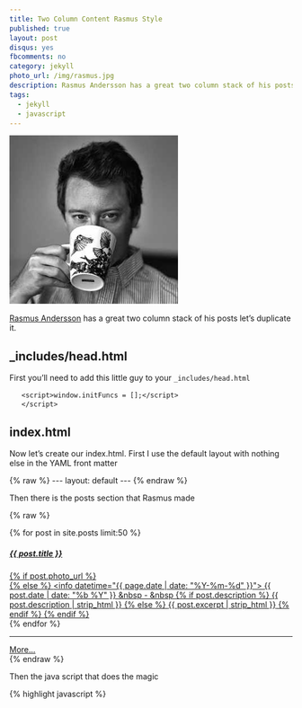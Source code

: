 ```yaml
---
title: Two Column Content Rasmus Style
published: true
layout: post
disqus: yes
fbcomments: no
category: jekyll
photo_url: /img/rasmus.jpg
description: Rasmus Andersson has a great two column stack of his posts let’s duplicate it
tags: 
  - jekyll
  - javascript
---
```


![](/img/rasmus.jpg)

[Rasmus Andersson](http://rsms.me/) has a great two column stack of his posts let’s duplicate it.  

## _includes/head.html

First you’ll need to add this little guy to your `_includes/head.html`

       <script>window.initFuncs = [];</script>
       </script>


## index.html

Now let’s create our index.html.  First I use the default layout with nothing else in the YAML front matter

{% raw  %}
      ---
      layout: default
      ---
{% endraw  %}


Then there is the posts section that Rasmus made

{% raw  %}
      <!-- <div class="content full-bleed intro">
        Welcome to my homepage!!1
      </div> -->
      <section id="posts" class="posts section">
      </section>
      <div class="posts">
        <div class="content full-bleed" id="recent-posts">
        {% for post in site.posts limit:50 %}<a
          href="{{ post.url }}" class="post-excerpt{% if post.photo_url %} photo{% endif %}">
            <div class="padded-content">
              <div class="title"><h5>{{ post.title }}</h5></div>
            {% if post.photo_url %}
              <div class="image" style="background-image:url('{{ post.photo_url }}')"></div>
            {% else %}
              <!-- <div class="title">{{ post.title }}</div> -->
              <info datetime="{{ page.date | date: "%Y-%m-%d" }}">
                {{ post.date | date: "%b %Y" }} &nbsp - &nbsp
              </info>
              {% if post.description %}
              <span class="body">{{ post.description | strip_html }}</span>
              {% else %}
              <span class="body">{{ post.excerpt | strip_html }}</span>
              {% endif %}
            {% endif %}<!-- post.photo_url -->
            </div>
          </a>{% endfor %}
          <hr>
          <div class="breaker"></div>
          <div class="end">
            <a href="/archive/">More...</a>
          </div>
        </div>
      </div>
{% endraw  %}

Then the java script that does the magic

{% highlight javascript %}
      <script type="text/javascript">
      (function(){

      var columns = null;

      function f(){
        var cols = window.innerWidth >= 890 ? 2 : 1;
        if (columns === cols) { return; }
        columns = cols;
        // if (cols === 2) console.log('switch to multi-column');
        // else            console.log('switch to single-column');

        var posts = document.getElementById('recent-posts');
        var childNodes = posts.childNodes, i, L = childNodes.length, node, h,
            col_width, col0_y, col1_y, col1_x,
            origin = {x:0, y:0}, node_count = 0, is_col0, row0_max_y = 0;

        posts.style.position = (columns === 1) ? null : 'relative';

        for (i = 0; i !== L; ++i) {
          node = childNodes[i];
          if (node.nodeType === Node.ELEMENT_NODE) {
            if (node.className === 'breaker') {
              if (columns === 1) {
                node.style.height = null;
              } else {
                node.style.height = Math.max(col0_y, col1_y) + 'px';
              }
              break;
            }
            if (columns === 1) {
              node.style.position = null;
              node.style.top = null;
              node.style.left = null;
              node.style.width = null;
              continue;
            }
            node.style.position = 'absolute';
            if (col0_y === undefined) {
              origin.x = node.offsetLeft;
              origin.y = node.offsetTop;
              col_width = node.clientWidth;
              col0_y = origin.y + node.clientHeight;
              row0_max_y = col0_y;
              node.style.top = '0px';
              node.style.left = '0px';
              node.style.width = col_width + 'px';
              //node.style.border = '1px solid red'
            } else {
              if (col1_y === undefined) {
                col1_y = origin.y + node.clientHeight;
                col1_x = origin.x + node.clientWidth;
                if (col1_y > row0_max_y) {
                  row0_max_y = col1_y;
                }
                node.style.top = '0px';
                node.style.left = col1_x + 'px';
                node.style.width = col_width + 'px';
              } else {
                // node.style.position = 'absolute';
                is_col0 = (node_count % 2) === 0;
                node.style.width = col_width + 'px';
                if (is_col0) {
                  node.style.left = origin.x + 'px';
                  node.style.top = col0_y + 'px';
                  node.setAttribute('data-height', node.clientHeight);
                  col0_y += node.clientHeight;
                  node.classList.add('col0');
                } else {
                  node.style.left = col1_x + 'px';
                  node.style.top = col1_y + 'px';
                  node.setAttribute('data-height', node.clientHeight);
                  col1_y += node.clientHeight;
                  node.classList.add('col1');
                }
              }
            }
            ++node_count;
          }
        }
      }

      function mysetup(){
        f();
        var onresize = f;
        // var timer = null;
        // function onresize() {
        //   if (timer !== null) { return; }
        //   timer = setTimeout(function(){ timer = null; f(); }, 100);
        // }
        if (window.addEventListener) {
          window.addEventListener('resize', onresize);
        } else {
          window.attachEvent('resize', onresize);
        }
      }

      // if (window.addEventListener) {
      //   window.addEventListener('DOMContentLoaded', setup);
      // } else {
      //   window.attachEvent('onload', setup);
      // }

      window.initFuncs.push(mysetup);

      })();
      </script>
{% endhighlight %}

Phew that was a humdinger.  Nice Job [Rasmus](http://rsms.me/)

This is now the default index for this [blog](http://joshuacox.github.io/)
